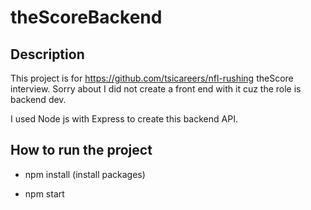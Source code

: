 # theScoreBackend

## Description
This project is for https://github.com/tsicareers/nfl-rushing theScore interview. Sorry about I did not create a front end with it cuz the role is backend dev. 

I used Node js with Express to create this backend API.

## How to run the project

* npm install (install packages)

* npm start
